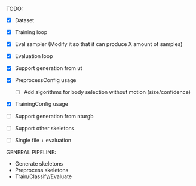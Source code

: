 


TODO:
- [x] Dataset
- [x] Training loop
- [x] Eval sampler (Modify it so that it can produce X amount of samples)
- [x] Evaluation loop
- [x] Support generation from ut
- [x] PreprocessConfig usage
  - [ ] Add algorithms for body selection without motion (size/confidence)
- [x] TrainingConfig usage
- [ ] Support generation from nturgb
- [ ] Support other skeletons
- [ ] Single file + evaluation


GENERAL PIPELINE:
- Generate skeletons
- Preprocess skeletons
- Train/Classify/Evaluate

